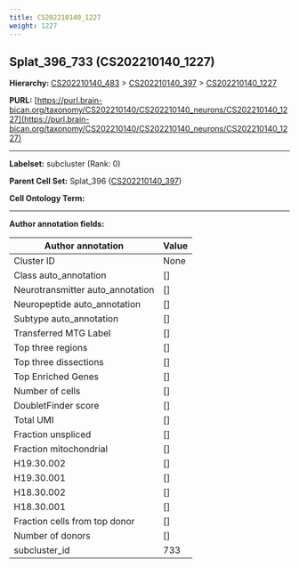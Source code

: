 ```yaml
---
title: CS202210140_1227
weight: 1227
---
```

## Splat_396_733 (CS202210140_1227)
<b>Hierarchy: </b>
[CS202210140_483](../CS202210140_483) >
[CS202210140_397](../CS202210140_397) >
[CS202210140_1227](../CS202210140_1227)

**PURL:** [https://purl.brain-bican.org/taxonomy/CS202210140/CS202210140_neurons/CS202210140_1227](https://purl.brain-bican.org/taxonomy/CS202210140/CS202210140_neurons/CS202210140_1227)

---


**Labelset:** subcluster (Rank: 0)

**Parent Cell Set:** Splat_396 ([CS202210140_397](../CS202210140_397))



**Cell Ontology Term:** 

[MARKER GENES.]: #


---

[TRANSFERRED ANNOTATIONS.]: #


[AUTHOR ANNOTATION FIELDS.]: #


**Author annotation fields:**

| Author annotation | Value |
|-------------------|-------|
|Cluster ID|None|
|Class auto_annotation|[]|
|Neurotransmitter auto_annotation|[]|
|Neuropeptide auto_annotation|[]|
|Subtype auto_annotation|[]|
|Transferred MTG Label|[]|
|Top three regions|[]|
|Top three dissections|[]|
|Top Enriched Genes|[]|
|Number of cells|[]|
|DoubletFinder score|[]|
|Total UMI|[]|
|Fraction unspliced|[]|
|Fraction mitochondrial|[]|
|H19.30.002|[]|
|H19.30.001|[]|
|H18.30.002|[]|
|H18.30.001|[]|
|Fraction cells from top donor|[]|
|Number of donors|[]|
|subcluster_id|733|
